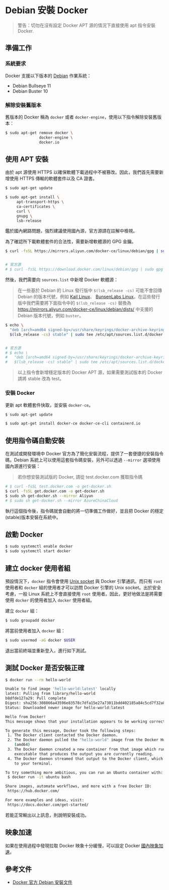 # Debian 安裝 Docker

>警告：切勿在沒有設定 Docker APT 源的情況下直接使用 apt 指令安裝 Docker.

## 準備工作

### 系統要求

Docker 支援以下版本的 [Debian](https://www.debian.org/intro/about) 作業系統：

* Debian Bullseye 11
* Debian Buster 10

### 解除安裝舊版本

舊版本的 Docker 稱為 `docker` 或者 `docker-engine`，使用以下指令解除安裝舊版本：

```bash
$ sudo apt-get remove docker \
               docker-engine \
               docker.io
```

## 使用 APT 安裝

由於 apt 源使用 HTTPS 以確保軟體下載過程中不被篡改。因此，我們首先需要新增使用 HTTPS 傳輸的軟體套件以及 CA 證書。

```bash
$ sudo apt-get update

$ sudo apt-get install \
     apt-transport-https \
     ca-certificates \
     curl \
     gnupg \
     lsb-release
```

鑑於國內網路問題，強烈建議使用國內源，官方源請在註解中檢視。

為了確認所下載軟體套件的合法性，需要新增軟體源的 GPG 金鑰。

```bash
$ curl -fsSL https://mirrors.aliyun.com/docker-ce/linux/debian/gpg | sudo gpg --dearmor -o /usr/share/keyrings/docker-archive-keyring.gpg


# 官方源
# $ curl -fsSL https://download.docker.com/linux/debian/gpg | sudo gpg --dearmor -o /usr/share/keyrings/docker-archive-keyring.gpg
```

然後，我們需要向 `sources.list` 中新增 Docker 軟體源：

> 在一些基於 Debian 的 Linux 發行版中 `$(lsb_release -cs)` 可能不會回傳 Debian 的版本代號，例如 [Kail Linux](https://www.kali.org/docs/policy/kali-linux-relationship-with-debian/)、 [BunsenLabs Linux](https://www.bunsenlabs.org/)。在這些發行版中我們需要將下面指令中的 `$(lsb_release -cs)` 替換為 https://mirrors.aliyun.com/docker-ce/linux/debian/dists/ 中支援的 Debian 版本代號，例如 `buster`。

```bash
$ echo \
  "deb [arch=amd64 signed-by=/usr/share/keyrings/docker-archive-keyring.gpg] https://mirrors.aliyun.com/docker-ce/linux/debian \
  $(lsb_release -cs) stable" | sudo tee /etc/apt/sources.list.d/docker.list > /dev/null


# 官方源
# $ echo \
#   "deb [arch=amd64 signed-by=/usr/share/keyrings/docker-archive-keyring.gpg] https://download.docker.com/linux/debian \
#   $(lsb_release -cs) stable" | sudo tee /etc/apt/sources.list.d/docker.list > /dev/null

```

>以上指令會新增穩定版本的 Docker APT 源，如果需要測試版本的 Docker 請將 stable 改為 test。

### 安裝 Docker

更新 apt 軟體套件快取，並安裝 `docker-ce`。

```bash
$ sudo apt-get update

$ sudo apt-get install docker-ce docker-ce-cli containerd.io
```

## 使用指令碼自動安裝

在測試或開發環境中 Docker 官方為了簡化安裝流程，提供了一套便捷的安裝指令碼，Debian 系統上可以使用這套指令碼安裝，另外可以透過 `--mirror` 選項使用國內源進行安裝：

> 若你想安裝測試版的 Docker, 請從 test.docker.com 獲取指令碼

```bash
# $ curl -fsSL test.docker.com -o get-docker.sh
$ curl -fsSL get.docker.com -o get-docker.sh
$ sudo sh get-docker.sh --mirror Aliyun
# $ sudo sh get-docker.sh --mirror AzureChinaCloud
```

執行這個指令後，指令碼就會自動的將一切準備工作做好，並且把 Docker 的穩定(stable)版本安裝在系統中。

## 啟動 Docker

```bash
$ sudo systemctl enable docker
$ sudo systemctl start docker
```

## 建立 docker 使用者組

預設情況下，`docker` 指令會使用 [Unix socket](https://en.wikipedia.org/wiki/Unix_domain_socket) 與 Docker 引擎通訊。而只有 `root` 使用者和 `docker` 組的使用者才可以訪問 Docker 引擎的 Unix socket。出於安全考慮，一般 Linux 系統上不會直接使用 `root` 使用者。因此，更好地做法是將需要使用 `docker` 的使用者加入 `docker` 使用者組。

建立 `docker` 組：

```bash
$ sudo groupadd docker
```

將當前使用者加入 `docker` 組：

```bash
$ sudo usermod -aG docker $USER
```

退出當前終端並重新登入，進行如下測試。

## 測試 Docker 是否安裝正確

```bash
$ docker run --rm hello-world

Unable to find image 'hello-world:latest' locally
latest: Pulling from library/hello-world
b8dfde127a29: Pull complete
Digest: sha256:308866a43596e83578c7dfa15e27a73011bdd402185a84c5cd7f32a88b501a24
Status: Downloaded newer image for hello-world:latest

Hello from Docker!
This message shows that your installation appears to be working correctly.

To generate this message, Docker took the following steps:
 1. The Docker client contacted the Docker daemon.
 2. The Docker daemon pulled the "hello-world" image from the Docker Hub.
    (amd64)
 3. The Docker daemon created a new container from that image which runs the
    executable that produces the output you are currently reading.
 4. The Docker daemon streamed that output to the Docker client, which sent it
    to your terminal.

To try something more ambitious, you can run an Ubuntu container with:
 $ docker run -it ubuntu bash

Share images, automate workflows, and more with a free Docker ID:
 https://hub.docker.com/

For more examples and ideas, visit:
 https://docs.docker.com/get-started/
```

若能正常輸出以上訊息，則說明安裝成功。

## 映象加速

如果在使用過程中發現拉取 Docker 映象十分緩慢，可以設定 Docker [國內映象加速](mirror.md)。

## 參考文件

* [Docker 官方 Debian 安裝文件](https://docs.docker.com/install/linux/docker-ce/debian/)
